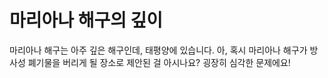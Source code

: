# 마리아나 해구의 깊이

마리아나 해구는 아주 깊은 해구인데, 태평양에 있습니다. 아, 혹시 마리아나 해구가
방사성 폐기물을 버리게 될 장소로 제안된 걸 아시나요? 굉장히 심각한 문제에요!
